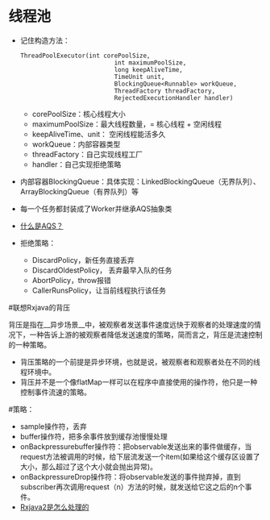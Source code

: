 # 线程池

* 记住构造方法：
                              
	```
	ThreadPoolExecutor(int corePoolSize,
                              int maximumPoolSize,
                              long keepAliveTime,
                              TimeUnit unit,
                              BlockingQueue<Runnable> workQueue,
                              ThreadFactory threadFactory,
                              RejectedExecutionHandler handler)
   ```
   * corePoolSize：核心线程大小
   * maximumPoolSize：最大线程数量，= 核心线程 + 空闲线程
   * keepAliveTime、unit： 空闲线程能活多久
   * workQueue：内部容器类型
   * threadFactory：自己实现线程工厂
   * handler：自己实现拒绝策略
* 内部容器BlockingQueue：具体实现：LinkedBlockingQueue（无界队列）、 ArrayBlockingQueue（有界队列）等
* 每一个任务都封装成了Worker并继承AQS抽象类
* [什么是AQS？](http://ifeve.com/java-special-troops-aqs/)
* 拒绝策略：
	* DiscardPolicy，新任务直接丢弃
	* DiscardOldestPolicy， 丢弃最早入队的任务
	* AbortPolicy，throw报错
	* CallerRunsPolicy，让当前线程执行该任务


#联想Rxjava的背压
	
背压是指在__异步场景__中，被观察者发送事件速度远快于观察者的处理速度的情况下，一种告诉上游的被观察者降低发送速度的策略，简而言之，背压是流速控制的一种策略。

* 背压策略的一个前提是异步环境，也就是说，被观察者和观察者处在不同的线程环境中。
* 背压并不是一个像flatMap一样可以在程序中直接使用的操作符，他只是一种控制事件流速的策略。

#策略：

* sample操作符，丢弃
* buffer操作符，把多余事件放到缓存池慢慢处理
* onBackpressurebuffer操作符：把observable发送出来的事件做缓存，当request方法被调用的时候，给下层流发送一个item(如果给这个缓存区设置了大小，那么超过了这个大小就会抛出异常)。
* onBackpressureDrop操作符：将observable发送的事件抛弃掉，直到subscriber再次调用request（n）方法的时候，就发送给它这之后的n个事件。
* [Rxjava2是怎么处理的](https://www.jianshu.com/p/ceb48ed8719d)